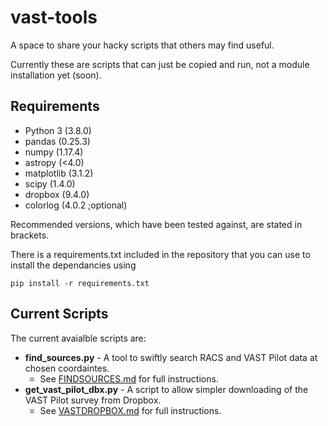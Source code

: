 # vast-tools

A space to share your hacky scripts that others may find useful.

Currently these are scripts that can just be copied and run, not a module installation yet (soon).

## Requirements
* Python 3 (3.8.0)
* pandas (0.25.3)
* numpy (1.17.4)
* astropy (<4.0)
* matplotlib (3.1.2)
* scipy (1.4.0)
* dropbox (9.4.0)
* colorlog (4.0.2 ;optional)

Recommended versions, which have been tested against, are stated in brackets.

There is a requirements.txt included in the repository that you can use to install the dependancies using
```
pip install -r requirements.txt
````

## Current Scripts
The current avaialble scripts are:

* **find\_sources.py** - A tool to swiftly search RACS and VAST Pilot data at chosen coordaintes.
    - See [FINDSOURCES.md](FINDSOURCES.md) for full instructions.
* **get\_vast\_pilot\_dbx.py** - A script to allow simpler downloading of the VAST Pilot survey from Dropbox.
    - See [VASTDROPBOX.md](VASTDROPBOX.md) for full instructions.
